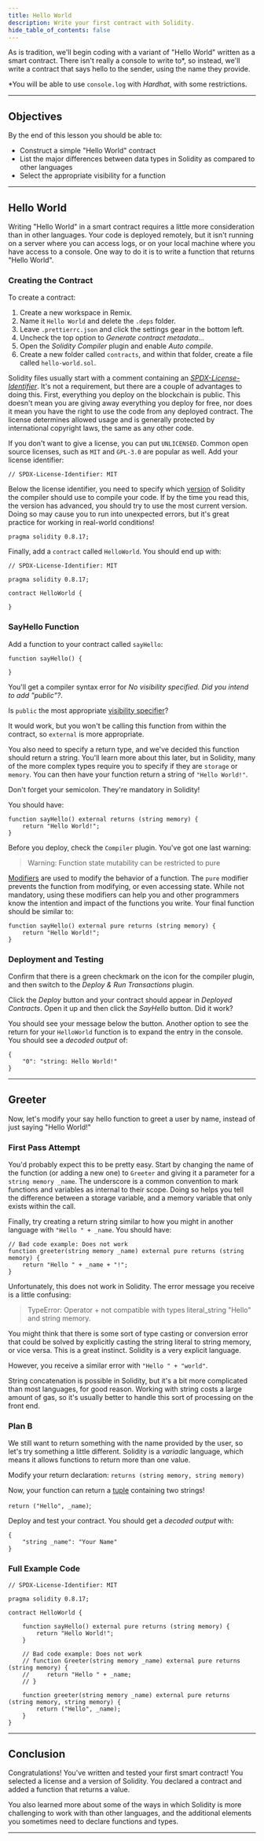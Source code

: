 ```yaml
---
title: Hello World
description: Write your first contract with Solidity.
hide_table_of_contents: false
---
```


As is tradition, we'll begin coding with a variant of "Hello World" written as a smart contract. There isn't really a console to write to\*, so instead, we'll write a contract that says hello to the sender, using the name they provide.

\*You will be able to use `console.log` with _Hardhat_, with some restrictions.

---

## Objectives

By the end of this lesson you should be able to:

- Construct a simple "Hello World" contract
- List the major differences between data types in Solidity as compared to other languages
- Select the appropriate visibility for a function

---

## Hello World

Writing "Hello World" in a smart contract requires a little more consideration than in other languages. Your code is deployed remotely, but it isn't running on a server where you can access logs, or on your local machine where you have access to a console. One way to do it is to write a function that returns "Hello World".

### Creating the Contract

To create a contract:

1. Create a new workspace in Remix.
2. Name it `Hello World` and delete the `.deps` folder.
3. Leave `.prettierrc.json` and click the settings gear in the bottom left.
4. Uncheck the top option to _Generate contract metadata..._
5. Open the _Solidity Compiler_ plugin and enable _Auto compile_.
6. Create a new folder called `contracts`, and within that folder, create a file called `hello-world.sol`.

Solidity files usually start with a comment containing an [_SPDX-License-Identifier_]. It's not a requirement, but there are a couple of advantages to doing this. First, everything you deploy on the blockchain is public. This doesn't mean you are giving away everything you deploy for free, nor does it mean you have the right to use the code from any deployed contract. The license determines allowed usage and is generally protected by international copyright laws, the same as any other code.

If you don't want to give a license, you can put `UNLICENSED`. Common open source licenses, such as `MIT` and `GPL-3.0` are popular as well. Add your license identifier:

```Solidity
// SPDX-License-Identifier: MIT
```

Below the license identifier, you need to specify which [version] of Solidity the compiler should use to compile your code. If by the time you read this, the version has advanced, you should try to use the most current version. Doing so may cause you to run into unexpected errors, but it's great practice for working in real-world conditions!

```Solidity
pragma solidity 0.8.17;
```

Finally, add a `contract` called `HelloWorld`. You should end up with:

```Solidity
// SPDX-License-Identifier: MIT

pragma solidity 0.8.17;

contract HelloWorld {

}
```

### SayHello Function

Add a function to your contract called `sayHello`:

```Solidity
function sayHello() {

}
```

You'll get a compiler syntax error for _No visibility specified. Did you intend to add "public"?_.

Is `public` the most appropriate [visibility specifier]?

It would work, but you won't be calling this function from within the contract, so `external` is more appropriate.

You also need to specify a return type, and we've decided this function should return a string. You'll learn more about this later, but in Solidity, many of the more complex types require you to specify if they are `storage` or `memory`. You can then have your function return a string of `"Hello World!"`.

Don't forget your semicolon. They're mandatory in Solidity!

You should have:

```Solidity
function sayHello() external returns (string memory) {
    return "Hello World!";
}
```

Before you deploy, check the `Compiler` plugin. You've got one last warning:

> Warning: Function state mutability can be restricted to pure

[Modifiers] are used to modify the behavior of a function. The `pure` modifier prevents the function from modifying, or even accessing state. While not mandatory, using these modifiers can help you and other programmers know the intention and impact of the functions you write. Your final function should be similar to:

```Solidity
function sayHello() external pure returns (string memory) {
    return "Hello World!";
}
```

### Deployment and Testing

Confirm that there is a green checkmark on the icon for the compiler plugin, and then switch to the _Deploy & Run Transactions_ plugin.

Click the _Deploy_ button and your contract should appear in _Deployed Contracts_. Open it up and then click the _SayHello_ button. Did it work?

You should see your message below the button. Another option to see the return for your `HelloWorld` function is to expand the entry in the console. You should see a _decoded output_ of:

```text
{
	"0": "string: Hello World!"
}
```

---

## Greeter

Now, let's modify your say hello function to greet a user by name, instead of just saying "Hello World!"

### First Pass Attempt

You'd probably expect this to be pretty easy. Start by changing the name of the function (or adding a new one) to `Greeter` and giving it a parameter for a `string memory _name`. The underscore is a common convention to mark functions and variables as internal to their scope. Doing so helps you tell the difference between a storage variable, and a memory variable that only exists within the call.

Finally, try creating a return string similar to how you might in another language with `"Hello " + _name`. You should have:

```Solidity
// Bad code example: Does not work
function greeter(string memory _name) external pure returns (string memory) {
    return "Hello " + _name + "!";
}
```

Unfortunately, this does not work in Solidity. The error message you receive is a little confusing:

> TypeError: Operator + not compatible with types literal_string "Hello" and string memory.

You might think that there is some sort of type casting or conversion error that could be solved by explicitly casting the string literal to string memory, or vice versa. This is a great instinct. Solidity is a very explicit language.

However, you receive a similar error with `"Hello " + "world"`.

String concatenation is possible in Solidity, but it's a bit more complicated than most languages, for good reason. Working with string costs a large amount of gas, so it's usually better to handle this sort of processing on the front end.

### Plan B

We still want to return something with the name provided by the user, so let's try something a little different. Solidity is a _variadic_ language, which means it allows functions to return more than one value.

Modify your return declaration: `returns (string memory, string memory)`

Now, your function can return a [tuple] containing two strings!

`return ("Hello", _name)`;

Deploy and test your contract. You should get a _decoded output_ with:

```text
{
	"string _name": "Your Name"
}
```

### Full Example Code

```solidity
// SPDX-License-Identifier: MIT

pragma solidity 0.8.17;

contract HelloWorld {

    function sayHello() external pure returns (string memory) {
        return "Hello World!";
    }

    // Bad code example: Does not work
    // function Greeter(string memory _name) external pure returns (string memory) {
    //     return "Hello " + _name;
    // }

    function greeter(string memory _name) external pure returns (string memory, string memory) {
        return ("Hello", _name);
    }
}
```

---

## Conclusion

Congratulations! You've written and tested your first smart contract! You selected a license and a version of Solidity. You declared a contract and added a function that returns a value.

You also learned more about some of the ways in which Solidity is more challenging to work with than other languages, and the additional elements you sometimes need to declare functions and types.

---

<!-- Add reference style links here.  These do not render on the page. -->

[_SPDX-License-Identifier_]: https://spdx.org/licenses/
[version]: https://docs.soliditylang.org/en/v0.8.17/layout-of-source-files.html?#version-pragma
[visibility specifier]: https://docs.soliditylang.org/en/v0.8.17/cheatsheet.html?#function-visibility-specifiers
[modifiers]: https://docs.soliditylang.org/en/v0.8.17/cheatsheet.html?#modifiers
[tuple]: https://en.wikipedia.org/wiki/Tuple
